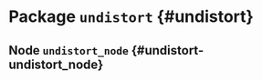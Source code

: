 # Package `undistort` {#undistort}

<move-here src='#undistort-autogenerated'/>


## Node `undistort_node` {#undistort-undistort_node}

<move-here src='#undistort-undistort_node-autogenerated'/>
